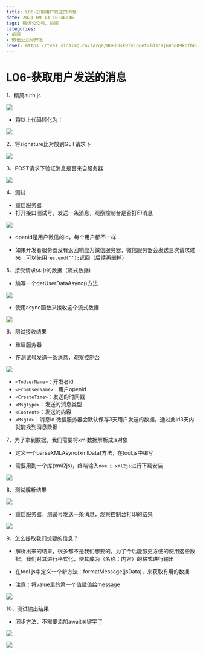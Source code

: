 ```yaml
---
title: L06-获取用户发送的消息
date: 2021-09-13 10:46:46
tags: 微信公众号、前端
categories: 
- 前端
- 微信公众号开发
cover: https://tva1.sinaimg.cn/large/008i3skNly1guet2ld37aj60nq09k0tb02.jpg
---
```


# **L06-获取用户发送的消息**
1、精简auth.js  

![](https://tva1.sinaimg.cn/large/008i3skNly1guet4b4exvj614y0cqabj02.jpg)  

- 将以上代码转化为：  

![](https://tva1.sinaimg.cn/large/008i3skNly1guet4xk9zhj60yu02aq3102.jpg)

2、将signature比对放到GET请求下  

![](https://tva1.sinaimg.cn/large/008i3skNly1guet5pi0jfj60zu0fm75f02.jpg)  

3、POST请求下验证消息是否来自服务器  

![](https://tva1.sinaimg.cn/large/008i3skNly1guet6dcta5j60tm0bwq3u02.jpg)  

4、测试
- 重启服务器
- 打开接口测试号，发送一条消息，观察控制台是否打印消息  

![](https://tva1.sinaimg.cn/large/008i3skNly1guetajens3j60tw0bcgmd02.jpg)

- openid是用户微信的id，每个用户都不一样  
  
- 如果开发者服务器没有返回响应为微信服务器，微信服务器会发送三次请求过来，可以先用`res.end(‘’);`返回（后续再删掉）  

5、接受请求体中的数据（流式数据)  

- 编写一个getUserDataAsync()方法  

![](https://tva1.sinaimg.cn/large/008i3skNly1guetc9wluwj616u0oggo102.jpg)  

- 使用async函数来接收这个流式数据  

![](https://tva1.sinaimg.cn/large/008i3skNly1guetdlf5eej60sg03y74k02.jpg)  

6、测试接收结果
- 重启服务器  
  
- 在测试号发送一条消息，观察控制台  

![](https://tva1.sinaimg.cn/large/008i3skNly1guete6qv6lj60y809oq4302.jpg)  

- `<ToUserName>`：开发者id
- `<FromUserName>`：用户openid
- `<CreateTime>`：发送的时间戳
- `<MsgType>`：发送的消息类型
- `<Content>`：发送的内容
- `<MsgId>`：消息id 微信服务器会默认保存3天用户发送的数据，通过此id3天内就能找到消息数据  

7、为了拿到数据，我们需要将xml数据解析成js对象
- 定义一个parseXMLAsync(xmlData)方法，在tool.js中编写  

- 需要用到一个库(xml2js)，终端输入`nom i xml2js`进行下载安装

![](https://tva1.sinaimg.cn/large/008i3skNly1guetg3nescj610q0oktao02.jpg)  

8、测试解析结果  

![](https://tva1.sinaimg.cn/large/008i3skNly1guetgy37avj60xc0400t002.jpg)  

- 重启服务器，测试号发送一条消息，观察控制台打印的结果  

![](https://tva1.sinaimg.cn/large/008i3skNly1gueth9kklbj60x00e0q3s02.jpg)

9、怎么提取我们想要的信息？
- 解析出来的结果，很多都不是我们想要的，为了今后能够更方便的使用这些数据，我们对其进行格式化，使其成为（名称：内容）的格式进行输出  

- 在tool.js中定义一个新方法：formatMessage(jsData)，来获取有用的数据  

- 注意：将value里的第一个值赋值给message

![](https://tva1.sinaimg.cn/large/008i3skNly1guf1ezuwu7j60vi0m4jt602.jpg)

10、测试输出结果
- 同步方法，不需要添加await关键字了

![](https://tva1.sinaimg.cn/large/008i3skNly1guetjok4ekj60wk04cglu02.jpg)  

![](https://tva1.sinaimg.cn/large/008i3skNly1guf1fbljy4j60uy098t9802.jpg)